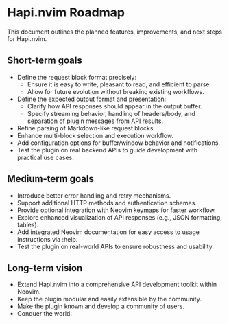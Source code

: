 # Hapi.nvim Roadmap

This document outlines the planned features, improvements, and next
steps for Hapi.nvim.

## Short-term goals

- Define the request block format precisely:
  - Ensure it is easy to write, pleasant to read, and efficient to
    parse.
  - Allow for future evolution without breaking existing workflows.
- Define the expected output format and presentation:
  - Clarify how API responses should appear in the output buffer.
  - Specify streaming behavior, handling of headers/body, and separation
    of plugin messages from API results.
- Refine parsing of Markdown-like request blocks.
- Enhance multi-block selection and execution workflow.
- Add configuration options for buffer/window behavior and notifications.
- Test the plugin on real backend APIs to guide development with
  practical use cases.

## Medium-term goals

- Introduce better error handling and retry mechanisms.
- Support additional HTTP methods and authentication schemes.
- Provide optional integration with Neovim keymaps for faster workflow.
- Explore enhanced visualization of API responses (e.g., JSON formatting, tables).
- Add integrated Neovim documentation for easy access to usage
  instructions via :help.
- Test the plugin on real-world APIs to ensure robustness and usability.

## Long-term vision

- Extend Hapi.nvim into a comprehensive API development toolkit within Neovim.
- Keep the plugin modular and easily extensible by the community.
- Make the plugin known and develop a community of users.
- Conquer the world.
